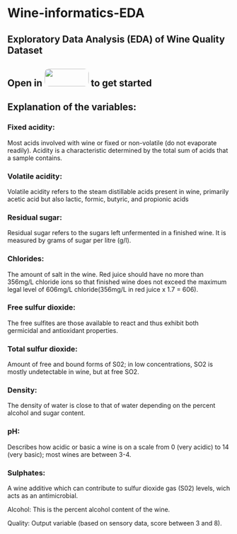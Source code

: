 # Wine-informatics-EDA
## Exploratory Data Analysis (EDA) of Wine Quality Dataset

## Open in <img src="https://miro.medium.com/max/1400/1*zOmlX_YQko_-_6JV0Ai_XQ.png" width="100" height="40" style="border-radius:10px" /> to get started

## Explanation of the variables:
### Fixed acidity:
Most acids involved with wine or fixed or non-volatile (do not evaporate readily). Acidity is a characteristic determined by the total sum of acids that a sample contains.

### Volatile acidity:
Volatile acidity refers to the steam distillable acids present in wine, primarily acetic acid but also lactic, formic, butyric, and propionic acids

### Residual sugar:
Residual sugar refers to the sugars left unfermented in a finished wine. It is measured by grams of sugar per litre (g/l).

### Chlorides:
The amount of salt in the wine. Red juice should have no more than 356mg/L chloride ions so that finished wine does not exceed the maximum legal level of 606mg/L chloride(356mg/L in red juice x 1.7 = 606).

### Free sulfur dioxide:
The free sulfites are those available to react and thus exhibit both germicidal and antioxidant properties.

### Total sulfur dioxide:
Amount of free and bound forms of S02; in low concentrations, SO2 is mostly undetectable in wine, but at free SO2.

### Density:
The density of water is close to that of water depending on the percent alcohol and sugar content.

### pH:
Describes how acidic or basic a wine is on a scale from 0 (very acidic) to 14 (very basic); most wines are between 3-4.

### Sulphates:
A wine additive which can contribute to sulfur dioxide gas (S02) levels, wich acts as an antimicrobial.

Alcohol:
This is the percent alcohol content of the wine.

Quality:
Output variable (based on sensory data, score between 3 and 8).

